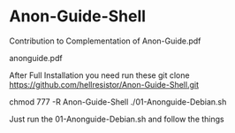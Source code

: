 # Anon-Guide-Shell
Contribution to Complementation of Anon-Guide.pdf

anonguide.pdf

After Full Installation you need run these
git clone https://github.com/hellresistor/Anon-Guide-Shell.git

chmod 777 -R Anon-Guide-Shell
./01-Anonguide-Debian.sh

Just run the 01-Anonguide-Debian.sh and follow the things
